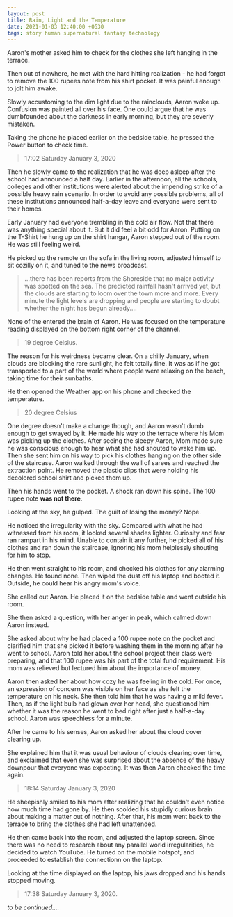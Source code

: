 ```yaml
---
layout: post
title: Rain, Light and the Temperature
date: 2021-01-03 12:40:00 +0530
tags: story human supernatural fantasy technology
---
```


Aaron's mother asked him to check for the clothes she left hanging in the terrace.  

Then out of nowhere, he met with the hard hitting realization - he had forgot to remove the 100 rupees note from his shirt pocket. It was painful enough to jolt him awake.
<!--more-->
Slowly accustoming to the dim light due to the rainclouds, Aaron woke up. Confusion was painted all over his face. One could argue that he was dumbfounded about the darkness in early morning, but they are severly mistaken.  

Taking the phone he placed earlier on the bedside table, he pressed the Power button to check time.  

> 17:02 Saturday January 3, 2020  

Then he slowly came to the realization that he was deep asleep after the school had announced a half day. Earlier in the afternoon, all the schools, colleges and other institutions were alerted about the impending strike of a possible heavy rain scenario. In order to avoid any 
possible problems, all of these institutions announced half-a-day leave and everyone were sent to their homes.  

Early January had everyone trembling in the cold air flow. Not that there was anything special about it. But it did feel a bit odd for Aaron. Putting on the T-Shirt he hung up on the shirt hangar, Aaron stepped out of the room. He was still feeling weird.  

He picked up the remote on the sofa in the living room, adjusted himself to sit cozilly on it, and tuned to the news broadcast.  

> ...there has been reports from the Shoreside that no major activity was spotted on the sea. The predicted rainfall hasn't arrived yet, but the clouds are starting to loom over the town more and more. Every minute the light levels are dropping and people are starting to doubt whether the night has begun already....  

None of the entered the brain of Aaron. He was focused on the temperature reading displayed on the bottom right corner of the channel.

> 19 degree Celsius.

The reason for his weirdness became clear. On a chilly January, when clouds are blocking the rare sunlight, he felt totally fine. It was as if he got transported to a part of the world where people were relaxing on the beach, taking time for their sunbaths.  

He then opened the Weather app on his phone and checked the temperature.

> 20 degree Celsius  

One degree doesn't make a change though, and Aaron wasn't dumb enough to get swayed by it. He made his way to the terrace where his Mom was picking up the clothes. After seeing the sleepy Aaron, Mom made sure he was conscious enough to hear what she had shouted to wake him up. Then she sent him on his way to pick his clothes hanging on the other side of the staircase. Aaron walked through the wall of sarees and reached the extraction point. He removed the plastic clips that were holding his decolored school shirt and picked them up.  

Then his hands went to the pocket. A shock ran down his spine. The 100 rupee note **was not there**.  

Looking at the sky, he gulped. The guilt of losing the money? Nope.  

He noticed the irregularity with the sky. Compared with what he had witnessed from his room, it looked several shades lighter. Curiosity and fear ran rampart in his mind. Unable to contain it any further, he picked all of his clothes and ran down the staircase, ignoring his mom helplessly shouting for him to stop.  

He then went straight to his room, and checked his clothes for any alarming changes. He found none. Then wiped the dust off his laptop and booted it. Outside, he could hear his angry mom's voice.  

She called out Aaron. He placed it on the bedside table and went outside his room.  

She then asked a question, with her anger in peak, which calmed down Aaron instead.  

She asked about why he had placed a 100 rupee note on the pocket and clarified him that she picked it before washing them in the morning after he went to school. Aaron told her about the school project their class were preparing, and that 100 rupee was his part of the total fund requirement. His mom was relieved but lectured him about the importance of money.  

Aaron then asked her about how cozy he was feeling in the cold. For once, an expression of concern was visible on her face as she felt the temperature on his neck. She then told him that he was having a mild fever. Then, as if the light bulb had glown over her head, she questioned him whether it was the reason he went to bed right after just a half-a-day school. Aaron was speechless for a minute.  

After he came to his senses, Aaron asked her about the cloud cover clearing up.  

She explained him that it was usual behaviour of clouds clearing over time, and exclaimed that even she was surprised about the absence of the heavy downpour that everyone was expecting. It was then Aaron checked the time again.

> 18:14 Saturday January 3, 2020

He sheepishly smiled to his mom after realizing that he couldn't even notice how much time had gone by. He then scolded his stupidly curious brain about making a matter out of nothing. After that, his mom went back to the terrace to bring the clothes she had left unattended.  

He then came back into the room, and adjusted the laptop screen. Since there was no need to research about any parallel world irregularities, he decided to watch YouTube. He turned on the mobile hotspot, and proceeded to establish the connectionn on the laptop.  

Looking at the time displayed on the laptop, his jaws dropped and his hands stopped moving.

> 17:38 Saturday January 3, 2020.  

*to be continued....*